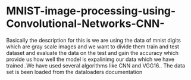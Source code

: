 # MNIST-image-processing-using-Convolutional-Networks-CNN-
Basically the description for this is we are using the data of mnist digits which are gray scale images and we want to divide them train and test dataset and evaluate the data on the test and gain the accuracy which provide us how well the model is expalinimg our data which we have trained..We have used several algorithms like CNN and VGG16.. The data set is been loaded from the dataloaders documentation

